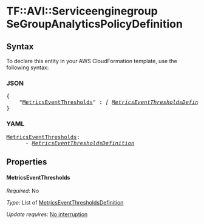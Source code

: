 # TF::AVI::Serviceenginegroup SeGroupAnalyticsPolicyDefinition

## Syntax

To declare this entity in your AWS CloudFormation template, use the following syntax:

### JSON

<pre>
{
    "<a href="#metricseventthresholds" title="MetricsEventThresholds">MetricsEventThresholds</a>" : <i>[ <a href="metricseventthresholdsdefinition.md">MetricsEventThresholdsDefinition</a>, ... ]</i>
}
</pre>

### YAML

<pre>
<a href="#metricseventthresholds" title="MetricsEventThresholds">MetricsEventThresholds</a>: <i>
      - <a href="metricseventthresholdsdefinition.md">MetricsEventThresholdsDefinition</a></i>
</pre>

## Properties

#### MetricsEventThresholds

_Required_: No

_Type_: List of <a href="metricseventthresholdsdefinition.md">MetricsEventThresholdsDefinition</a>

_Update requires_: [No interruption](https://docs.aws.amazon.com/AWSCloudFormation/latest/UserGuide/using-cfn-updating-stacks-update-behaviors.html#update-no-interrupt)

